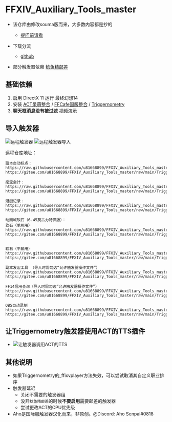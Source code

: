 # FFXIV_Auxiliary_Tools_master

* 该仓库由修改souma版而来，大多数内容都是抄的
  * [提问前请看](http://www.360doc.com/content/19/1223/08/30422483_881502108.shtml)
  
* 下载分流
  * [github](https://github.com/u81668899/FFXIV_Auxiliary_Tools_master)

* 部分触发器依赖 [鲶鱼精邮差](https://nga.178.com/read.php?tid=19724323)

## 基础依赖

  1. 启用 DirectX 11 运行 最终幻想14
  1. 安装 [ACT呆萌整合](https://nga.178.com/read.php?tid=19019884) / [FFCafe国服整合](https://ffcafe.org/act/) / [Triggernometry](https://github.com/paissaheavyindustries/Triggernometry)
  1. **聊天框消息没有被过滤** [视频演示](https://www.bilibili.com/video/av83704576/)

## 导入触发器

![远程触发器](screenshots/远程触发器.png)
![远程触发器导入](screenshots/远程触发器导入.png)

远程仓库地址：

```仓库地址:
副本自动标点：
https://raw.githubusercontent.com/u81668899/FFXIV_Auxiliary_Tools_master/main/Triggernometry%E8%A7%A6%E5%8F%91%E5%99%A8/%E5%89%AF%E6%9C%AC%E6%A0%87%E7%82%B9.xml
https://gitee.com/u81668899/FFXIV_Auxiliary_Tools_master/raw/main/Triggernometry%E8%A7%A6%E5%8F%91%E5%99%A8/%E5%89%AF%E6%9C%AC%E6%A0%87%E7%82%B9.xml

挖宝会计：
https://raw.githubusercontent.com/u81668899/FFXIV_Auxiliary_Tools_master/main/Triggernometry%E8%A7%A6%E5%8F%91%E5%99%A8/%E6%8C%96%E5%AE%9D%E4%BC%9A%E8%AE%A1by165
https://gitee.com/u81668899/FFXIV_Auxiliary_Tools_master/raw/main/Triggernometry%E8%A7%A6%E5%8F%91%E5%99%A8/%E6%8C%96%E5%AE%9D%E4%BC%9A%E8%AE%A1by165

潜艇记录：
https://raw.githubusercontent.com/u81668899/FFXIV_Auxiliary_Tools_master/main/Triggernometry%E8%A7%A6%E5%8F%91%E5%99%A8/%E6%BD%9C%E8%89%87%E8%AE%B0%E5%BD%95.xml
https://gitee.com/u81668899/FFXIV_Auxiliary_Tools_master/raw/main/Triggernometry%E8%A7%A6%E5%8F%91%E5%99%A8/%E6%BD%9C%E8%89%87%E8%AE%B0%E5%BD%95.xml

动画城软石（6.45莫古力特供版）：
软石（单刷用）
https://raw.githubusercontent.com/u81668899/FFXIV_Auxiliary_Tools_master/main/Triggernometry%E8%A7%A6%E5%8F%91%E5%99%A8/%E5%8A%A8%E7%94%BB%E5%9F%8E%E5%8D%95%E5%88%B7%E7%94%A8%EF%BC%88%E5%86%85%E5%90%AB%E8%BD%AF%E7%9F%B3%EF%BC%89.xml
https://gitee.com/u81668899/FFXIV_Auxiliary_Tools_master/raw/main/Triggernometry%E8%A7%A6%E5%8F%91%E5%99%A8/%E5%8A%A8%E7%94%BB%E5%9F%8E%E5%8D%95%E5%88%B7%E7%94%A8%EF%BC%88%E5%86%85%E5%90%AB%E8%BD%AF%E7%9F%B3%EF%BC%89.xml


软石（平躺用）
https://raw.githubusercontent.com/u81668899/FFXIV_Auxiliary_Tools_master/main/Triggernometry%E8%A7%A6%E5%8F%91%E5%99%A8/%E5%8A%A8%E7%94%BB%E5%9F%8E%E8%BD%AF%E7%9F%B3.xml
https://gitee.com/u81668899/FFXIV_Auxiliary_Tools_master/raw/main/Triggernometry%E8%A7%A6%E5%8F%91%E5%99%A8/%E5%8A%A8%E7%94%BB%E5%9F%8E%E8%BD%AF%E7%9F%B3.xml

副本发宏工具 （导入时需勾选“允许触发器操作文件”）
https://raw.githubusercontent.com/u81668899/FFXIV_Auxiliary_Tools_master/main/Triggernometry%E8%A7%A6%E5%8F%91%E5%99%A8/%E5%89%AF%E6%9C%AC%E5%8F%91%E5%AE%8F%EF%BC%88%E5%8F%91%E6%94%BB%E7%95%A5%EF%BC%89%E5%B7%A5%E5%85%B7/%E5%8F%91%E9%80%81%E5%89%AF%E6%9C%AC%E5%AE%8F.xml
https://gitee.com/u81668899/FFXIV_Auxiliary_Tools_master/raw/main/Triggernometry%E8%A7%A6%E5%8F%91%E5%99%A8/%E5%89%AF%E6%9C%AC%E5%8F%91%E5%AE%8F%EF%BC%88%E5%8F%91%E6%94%BB%E7%95%A5%EF%BC%89%E5%B7%A5%E5%85%B7/%E5%8F%91%E9%80%81%E5%89%AF%E6%9C%AC%E5%AE%8F.xml

FF14信用查询（导入时需勾选“允许触发器操作文件”）
https://raw.githubusercontent.com/u81668899/FFXIV_Auxiliary_Tools_master/main/Triggernometry%E8%A7%A6%E5%8F%91%E5%99%A8/%E4%BF%A1%E7%94%A8%E6%9F%A5%E8%AF%A2/FF14%E4%BF%A1%E7%94%A8%E6%9F%A5%E8%AF%A2.xml
https://gitee.com/u81668899/FFXIV_Auxiliary_Tools_master/raw/main/Triggernometry%E8%A7%A6%E5%8F%91%E5%99%A8/%E4%BF%A1%E7%94%A8%E6%9F%A5%E8%AF%A2/FF14%E4%BF%A1%E7%94%A8%E6%9F%A5%E8%AF%A2.xml

OBS自动录制
https://raw.githubusercontent.com/u81668899/FFXIV_Auxiliary_Tools_master/main/Triggernometry%E8%A7%A6%E5%8F%91%E5%99%A8/OBS%E8%87%AA%E5%8A%A8%E5%BD%95%E5%88%B6.xml
https://gitee.com/u81668899/FFXIV_Auxiliary_Tools_master/raw/main/Triggernometry%E8%A7%A6%E5%8F%91%E5%99%A8/OBS%E8%87%AA%E5%8A%A8%E5%BD%95%E5%88%B6.xml

```

## 让Triggernometry触发器使用ACT的TTS插件

* ![让触发器调用ACT的TTS](screenshots/让触发器调用ACT的TTS.gif)

## 其他说明

* 如果Triggernometry的_ffixvplayer方法失效，可以尝试取消其自定义职业排序
* 触发器延迟
  * 关闭不需要的触发器组
  * 没开`鲶鱼精邮差`的时候**不要启用**需要邮差的触发器
  * 尝试更改ACT的CPU优先级
* Aho是国际服触发器汉化而来，非原创。@Discord: Aho Senpai#0818
